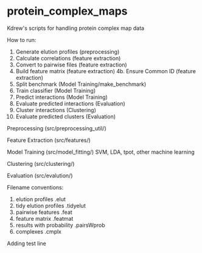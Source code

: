protein_complex_maps
====================

Kdrew's scripts for handling protein complex map data

How to run:
1. Generate elution profiles  (preprocessing)
2. Calculate correlations (feature extraction)
3. Convert to pairwise files (feature extraction)
4. Build feature matrix (feature extraction)
4b. Ensure Common ID (feature extraction)
5. Split benchmark (Model Training/make_benchmark)
6. Train classifier (Model Training)
7. Predict interactions (Model Training)
8. Evaluate predicted interactions (Evaluation)
9. Cluster interactions (Clustering)
10. Evaluate predicted clusters (Evaluation)


Preprocessing  (src/preprocessing_util/)

Feature Extraction (src/features/)

Model Training (src/model_fitting/)
    SVM, LDA, tpot, other machine learning

Clustering (src/clustering/)

Evaluation (src/evalution/)


Filename conventions:

1. elution profiles .elut
2. tidy elution profiles .tidyelut
3. pairwise features .feat
4. feature matrix .featmat 
5. results with probability .pairsWprob
6. complexes .cmplx




Adding test line
